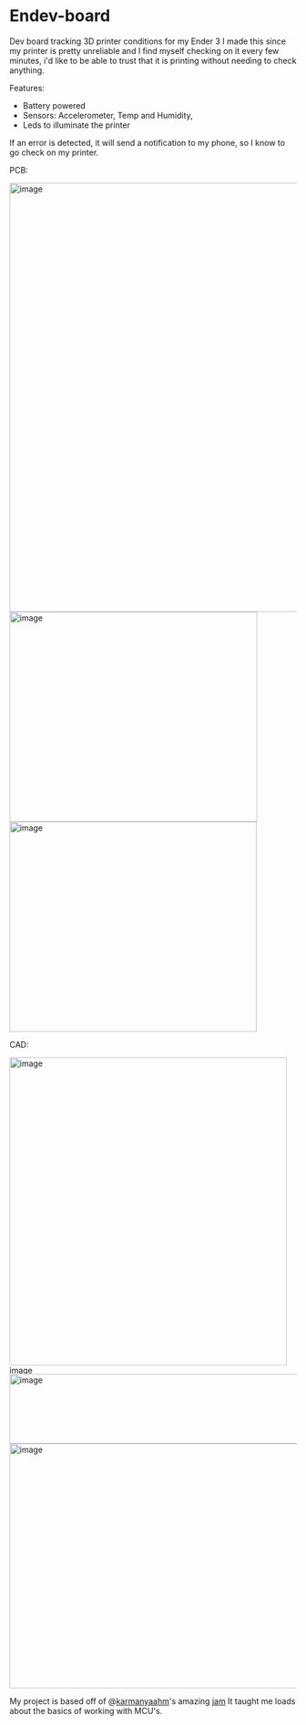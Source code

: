 # Endev-board
Dev board tracking 3D printer conditions for my Ender 3
I made this since my printer is pretty unreliable and I find myself checking on it every few minutes, i'd like to be able to trust that it is printing without needing to check anything.


Features:
- Battery powered
- Sensors: Accelerometer, Temp and Humidity,
- Leds to illuminate the printer

If an error is detected, it will send a notification to my phone, so I know to go check on my printer. 

PCB: 

<img width="877" height="752" alt="image" src="https://github.com/user-attachments/assets/1233e958-ef8a-4022-8cee-aa49cc08c608" />

<img width="435" height="368" alt="image" src="https://github.com/user-attachments/assets/0ffa73b1-f152-4419-aa9a-ebde6f4a6b11" />
<img width="434" height="368" alt="image" src="https://github.com/user-attachments/assets/4530c994-16b3-424d-a418-ea61f3286d13" />

CAD:

<img width="487" height="540" alt="image" src="https://github.com/user-attachments/assets/11b611a6-a671-44cd-9eae-da10cc9446e6" />

<img width="90" height="15" alt="image" src="https://github.com/user-attachments/assets/d5a9b100-d020-4bbc-b678-b8732c9533dc" />

<img width="723" height="122" alt="image" src="https://github.com/user-attachments/assets/c94f58ec-ed87-4c06-bbf6-47013ecd2415" />

<img width="933" height="429" alt="image" src="https://github.com/user-attachments/assets/add6a5bf-1f4c-4b84-8a6d-28fcc3925c63" />

My project is based off of @[karmanyaahm](https://github.com/karmanyaahm)'s amazing [jam](https://jams.hackclub.com/batch/sparkletilt-pcb/part-1)
It taught me loads about the basics of working with MCU's. 

